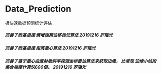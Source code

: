 # Data_Prediction
极快速数据预测统计评估

##### 完善了欧基里德 熵增距离位移标记算法 20191216 罗瑶光
##### 完善了欧基里德 距离重心算法 20191216 罗瑶光
##### 完善了基于重心曲度射极斜率探测坐标雷达算法来获取边缘， 比常规 边缘小线段集合梯度计算快600倍。 20191216 罗瑶光
